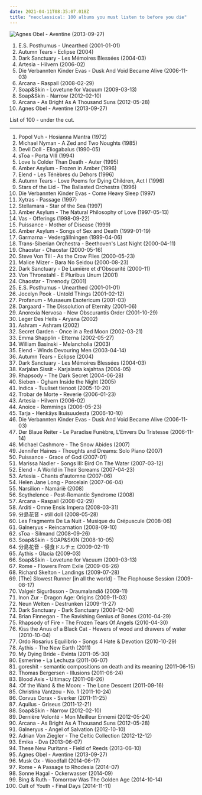 ```yaml
---
date: 2021-04-11T08:35:07.018Z
title: "neoclassical: 100 albums you must listen to before you die"
---
```

![Agnes Obel - Aventine (2013-09-27)](http://coverartarchive.org/release/2d012e66-6759-485b-beb5-00532c46a386/8544215048-500.jpg "Agnes Obel - Aventine (2013-09-27)")
<ol class="albums">
<li data-cover="http://coverartarchive.org/release/c958fc3b-1a1a-4728-ae0b-a149eb5abfa9/8791017488-500.jpg" data-tags="new age" role="button">E.S. Posthumus - Unearthed (2001-01-01)</li>
<li data-cover="https://img.discogs.com/KAMvvNc8CN5ai-wJmjym_IcGqgs=/fit-in/600x540/filters:strip_icc():format(jpeg):mode_rgb():quality(90)/discogs-images/R-412532-1382725178-4636.jpeg.jpg" data-tags="gothic, gothic metal, dark ambient, neoclassical, theatre, neoclassical ambient, transym, this cover frightens me, a tears" role="button">Autumn Tears - Eclipse (2004)</li>
<li data-cover="http://coverartarchive.org/release/b4611307-b518-4052-8575-5c8955a0d6dc/7361374387-500.jpg" data-tags="ambient, gothic, dark ambient, neoclassical" role="button">Dark Sanctuary - Les Mémoires Blessées (2004-03)</li>
<li data-cover="http://coverartarchive.org/release/612e5cc3-bb60-4bcd-8d93-4a58b544346f/2025419288-500.jpg" data-tags="neoclassical, darkwave" role="button">Artesia - Hilvern (2006-02)</li>
<li data-cover="https://via.placeholder.com/450" data-tags="neoclassical, darkwave, dark ambient" role="button">Die Verbannten Kinder Evas - Dusk And Void Became Alive (2006-11-03)</li>
<li data-cover="http://coverartarchive.org/release/bd609443-4c31-48fd-b1fe-8285eb8530d5/4860307885-500.jpg" data-tags="darkwave, neoclassical" role="button">Arcana - Raspail (2008-02-29)</li>
<li data-cover="https://img.discogs.com/5ULMdii6V1Px_WEq_Gnq-FYTwV4=/fit-in/500x500/filters:strip_icc():format(jpeg):mode_rgb():quality(90)/discogs-images/R-1690134-1266618713.jpeg.jpg" data-tags="piano" role="button">Soap&Skin - Lovetune for Vacuum (2009-03-13)</li>
<li data-cover="http://coverartarchive.org/release/26a6d832-8412-4776-8169-85a0dbd8513b/5257873633-500.jpg" data-tags="neoclassical" role="button">Soap&Skin - Narrow (2012-02-10)</li>
<li data-cover="http://coverartarchive.org/release/cfc72078-0fee-40ec-a3fc-fbd2f08d0097/4860101960-500.jpg" data-tags="atmospheric, neoclassical" role="button">Arcana - As Bright As A Thousand Suns (2012-05-28)</li>
<li data-cover="http://coverartarchive.org/release/2d012e66-6759-485b-beb5-00532c46a386/8544215048-500.jpg" data-tags="folk, singer-songwriter, piano" role="button">Agnes Obel - Aventine (2013-09-27)</li>
</ol>
List of 100 - under the cut.
<!-- more -->

_________________

<ol class="albums">
<li data-cover="http://coverartarchive.org/release/8ea4b878-756e-3579-9c91-70623918c04c/9735906881-500.jpg" data-tags="experimental, new age, krautrock" role="button">
Popol Vuh - Hosianna Mantra (1972)
</li>
<li data-cover="https://img.discogs.com/TjNSUNtSpS69S-lTSfRJlnt6dpA=/fit-in/600x596/filters:strip_icc():format(jpeg):mode_rgb():quality(90)/discogs-images/R-447729-1115382853.jpg.jpg" data-tags="soundtrack" role="button">
Michael Nyman - A Zed and Two Noughts (1985)
</li>
<li data-cover="https://img.discogs.com/_HwFI-XY7QxEVZnyjrVH7Y9ybVY=/fit-in/600x600/filters:strip_icc():format(jpeg):mode_rgb():quality(90)/discogs-images/R-1396786-1216302897.jpeg.jpg" data-tags="symphonic rock, theatrical, gothic" role="button">
Devil Doll - Eliogabalus (1990-05)
</li>
<li data-cover="http://coverartarchive.org/release/a6682e27-ffeb-381b-9ce0-34298267ab03/5091940787-500.jpg" data-tags="neoclassic, neoclassical, ethereal" role="button">
sToa - Porta VIII (1994)
</li>
<li data-cover="https://img.discogs.com/CqtVpYbLlOiUJOARWZbbTgwO59k=/fit-in/600x538/filters:strip_icc():format(jpeg):mode_rgb():quality(90)/discogs-images/R-804414-1610210689-5538.jpeg.jpg" data-tags="neoclassical" role="button">
Love Is Colder Than Death - Auter (1995)
</li>
<li data-cover="http://coverartarchive.org/release/c7e186c3-d122-4970-80a5-96372d76ad06/18602690984-500.jpg" data-tags="dark ambient" role="button">
Amber Asylum - Frozen in Amber (1996)
</li>
<li data-cover="http://coverartarchive.org/release/92eb7271-6430-4eff-b96d-12c6bb1c3791/1125588014-500.jpg" data-tags="gothic, neoclassical" role="button">
Elend - Les Ténèbres du Dehors (1996)
</li>
<li data-cover="https://img.discogs.com/EjD2WJ9FVqTu4fI5RWBQpOqMcy8=/fit-in/600x599/filters:strip_icc():format(jpeg):mode_rgb():quality(90)/discogs-images/R-1350286-1382643098-6925.jpeg.jpg" data-tags="female vocals, neoclassic, neoclassical, a tears" role="button">
Autumn Tears - Love Poems for Dying Children, Act I (1996)
</li>
<li data-cover="http://coverartarchive.org/release/859acf52-fdaa-4755-ac35-289bffe2081e/4084262745-500.jpg" data-tags="ambient, drone" role="button">
Stars of the Lid - The Ballasted Orchestra (1996)
</li>
<li data-cover="https://img.discogs.com/siX-C9kyl4KU7Vn9C7n8Oza9v8I=/fit-in/600x528/filters:strip_icc():format(jpeg):mode_rgb():quality(90)/discogs-images/R-317606-1369376141-8329.jpeg.jpg" data-tags="neoclassical, gothic, darkwave" role="button">
Die Verbannten Kinder Evas - Come Heavy Sleep (1997)
</li>
<li data-cover="https://via.placeholder.com/450" data-tags="neoclassical" role="button">
Xytras - Passage (1997)
</li>
<li data-cover="http://coverartarchive.org/release/992f9492-5a5d-4c68-8be2-3d72573e7c2f/24547966474-500.jpg" data-tags="world fusion" role="button">
Stellamara - Star of the Sea (1997)
</li>
<li data-cover="http://coverartarchive.org/release/b296dcec-6745-42a3-81df-f933af14f689/1983167735-500.jpg" data-tags="dark folk, neo-classical, neoclassical, ethereal wave" role="button">
Amber Asylum - The Natural Philosophy of Love (1997-05-13)
</li>
<li data-cover="http://coverartarchive.org/release/0a3e54eb-f316-4006-a70e-f7b984597109/20230696038-500.jpg" data-tags="ethereal wave, redhot, vas" role="button">
Vas - Offerings (1998-09-22)
</li>
<li data-cover="http://coverartarchive.org/release/23748427-c024-4c5b-a914-1849545fb42d/1829010155-500.jpg" data-tags="industrial, neofolk, martial industrial, neoclassical" role="button">
Puissance - Mother of Disease (1999)
</li>
<li data-cover="http://coverartarchive.org/release/4f2d5aeb-5d5d-4981-82ca-b151b89a3b03/23582255777-500.jpg" data-tags="neoclassical, ethereal wave, neo-classical wave" role="button">
Amber Asylum - Songs of Sex and Death (1999-01-19)
</li>
<li data-cover="https://img.discogs.com/Hhp0jMQUc3E5kGWLO4AoKncEGcQ=/fit-in/400x392/filters:strip_icc():format(jpeg):mode_rgb():quality(90)/discogs-images/R-1072107-1217768309.jpeg.jpg" data-tags="swedish, nordic folk, folk rock" role="button">
Garmarna - Vedergällningen (1999-04-06)
</li>
<li data-cover="http://coverartarchive.org/release/8dc54860-4a3b-4757-bbe4-a3e852525f3a/3885285137-500.jpg" data-tags="symphonic metal, rock opera" role="button">
Trans-Siberian Orchestra - Beethoven's Last Night (2000-04-11)
</li>
<li data-cover="http://coverartarchive.org/release/b2ec921a-0978-4a24-a1ef-24be706810a3/2856618513-500.jpg" data-tags="darkwave, neoclassical" role="button">
Chaostar - Chaostar (2000-05-16)
</li>
<li data-cover="https://img.discogs.com/odN_mixBOw_bWndp9Tfn1RaOuIg=/fit-in/600x517/filters:strip_icc():format(jpeg):mode_rgb():quality(90)/discogs-images/R-385078-1248849142.jpeg.jpg" data-tags="singer-songwriter, avantgarde, melancholic" role="button">
Steve Von Till - As the Crow Flies (2000-05-23)
</li>
<li data-cover="http://coverartarchive.org/release/9331eb4e-8cd0-4ac7-9c3b-6ecba5766de8/10337890844-500.jpg" data-tags="gothic, visual kei, neoclassical" role="button">
Malice Mizer - Bara No Seidou (2000-08-23)
</li>
<li data-cover="http://coverartarchive.org/release/b7da4b4f-31ae-408f-87de-18cf8fe8a4c7/22396327500-500.jpg" data-tags="gothic, neoclassical darkwave, ethereal, darkwave" role="button">
Dark Sanctuary - De Lumière et d'Obscurité (2000-11)
</li>
<li data-cover="https://img.discogs.com/QOTTU1gNnxyLOgqN42EFRnXlwyU=/fit-in/446x400/filters:strip_icc():format(jpeg):mode_rgb():quality(90)/discogs-images/R-125167-1122717300.jpg.jpg" data-tags="martial industrial, neofolk" role="button">
Von Thronstahl - E Pluribus Unum (2001)
</li>
<li data-cover="http://coverartarchive.org/release/773f7bb1-f5ea-47c0-9d29-2e40b41c3d4d/19637000151-500.jpg" data-tags="neoclassical" role="button">
Chaostar - Threnody (2001)
</li>
<li data-cover="http://coverartarchive.org/release/c958fc3b-1a1a-4728-ae0b-a149eb5abfa9/8791017488-500.jpg" data-tags="new age" role="button">
E.S. Posthumus - Unearthed (2001-01-01)
</li>
<li data-cover="http://coverartarchive.org/release/1afd1240-b777-4007-98c4-89747d551401/9506954669-500.jpg" data-tags="redhot, female folksy, i love all the songs, redhotflor, redhotsophie" role="button">
Jocelyn Pook - Untold Things (2001-02-12)
</li>
<li data-cover="http://coverartarchive.org/release/9b899022-96d4-496e-8f29-08a7ef0c1109/1065863215-500.jpg" data-tags="symphonic black metal" role="button">
Profanum - Musaeum Esotericum (2001-03)
</li>
<li data-cover="http://coverartarchive.org/release/fa4868f0-1f2f-4bdc-9cc3-61b107642db3/27796142340-500.jpg" data-tags="dark ambient, darkwave" role="button">
Dargaard - The Dissolution of Eternity (2001-06)
</li>
<li data-cover="http://coverartarchive.org/release/480c1e8d-5dae-49ef-a46a-e694be7d5197/2646624584-500.jpg" data-tags="symphonic black metal" role="button">
Anorexia Nervosa - New Obscurantis Order (2001-10-29)
</li>
<li data-cover="https://img.discogs.com/3q3Rssrn_WEJBoTcmPzKAjm5W3Y=/fit-in/170x170/filters:strip_icc():format(jpeg):mode_rgb():quality(90)/discogs-images/R-392749-1107342097.jpg.jpg" data-tags="industrial, folk noir, neofolk, dark folk, martial industrial, neoclassical, apocalyptic folk, martial neofolk, je dirai quelque jour vos naissances latentes, nox-aeternus" role="button">
Leger Des Heils - Aryana (2002)
</li>
<li data-cover="http://coverartarchive.org/release/34c3edd6-5f61-4f08-b279-df27cc37e2e4/2026082057-500.jpg" data-tags="neoclassical" role="button">
Ashram - Ashram (2002)
</li>
<li data-cover="http://coverartarchive.org/release/880019b0-9411-4bb1-ad55-fb8b31d14bce/22408375238-500.jpg" data-tags="celtic" role="button">
Secret Garden - Once in a Red Moon (2002-03-21)
</li>
<li data-cover="http://coverartarchive.org/release/de303c46-f1b4-404b-9216-fb65002f858f/16223376046-500.jpg" data-tags="female vocalists, emma shapplin" role="button">
Emma Shapplin - Etterna (2002-05-27)
</li>
<li data-cover="http://coverartarchive.org/release/c16b9226-557d-40ef-b0cd-60584e970e20/1858594196-500.jpg" data-tags="ambient" role="button">
William Basinski - Melancholia (2003)
</li>
<li data-cover="http://coverartarchive.org/release/0e693a55-e555-419a-8b46-bc0175d6969b/5525339515-500.jpg" data-tags="neoclassical" role="button">
Elend - Winds Devouring Men (2003-04-14)
</li>
<li data-cover="https://img.discogs.com/KAMvvNc8CN5ai-wJmjym_IcGqgs=/fit-in/600x540/filters:strip_icc():format(jpeg):mode_rgb():quality(90)/discogs-images/R-412532-1382725178-4636.jpeg.jpg" data-tags="gothic, gothic metal, dark ambient, neoclassical, theatre, neoclassical ambient, transym, this cover frightens me, a tears" role="button">
Autumn Tears - Eclipse (2004)
</li>
<li data-cover="http://coverartarchive.org/release/b4611307-b518-4052-8575-5c8955a0d6dc/7361374387-500.jpg" data-tags="ambient, gothic, dark ambient, neoclassical" role="button">
Dark Sanctuary - Les Mémoires Blessées (2004-03)
</li>
<li data-cover="http://coverartarchive.org/release/5121be34-e138-3ddc-b2a8-d5493bf0b153/8157750790-500.jpg" data-tags="dark ambient, martial industrial" role="button">
Karjalan Sissit - Karjalasta kajahtaa (2004-05)
</li>
<li data-cover="https://img.discogs.com/M8iOeLNaOrUcsb5QanBnLpbz3MQ=/fit-in/600x540/filters:strip_icc():format(jpeg):mode_rgb():quality(90)/discogs-images/R-5162836-1386263320-2668.jpeg.jpg" data-tags="symphonic metal, symphonic power metal" role="button">
Rhapsody - The Dark Secret (2004-06-28)
</li>
<li data-cover="http://coverartarchive.org/release/07b341fc-9fad-41ee-9b4c-8ffa86c395b5/2044678583-500.jpg" data-tags="folk noir, neofolk, neoclassical, celtic folk, wyrd folk, experimental folk, funeral folk, ethereal folk, darkfolk, ogham the ogham, je dirai quelque jour vos naissances latentes, nox-aeternus, apocalyptic folk noir, ambient funeral folk, ambient ghost apocalyptic" role="button">
Sieben - Ogham Inside the Night (2005)
</li>
<li data-cover="http://coverartarchive.org/release/8b2765ed-26b6-4bdb-96b2-1260c210d146/18701163652-500.jpg" data-tags="pop, female vocalists, pop rock" role="button">
Indica - Tuuliset tienoot (2005-10-20)
</li>
<li data-cover="http://coverartarchive.org/release/723d1bbd-0101-4539-a970-c2b232bfce3e/26215282194-500.jpg" data-tags="ethereal, neoclassical" role="button">
Trobar de Morte - Reverie (2006-01-23)
</li>
<li data-cover="http://coverartarchive.org/release/612e5cc3-bb60-4bcd-8d93-4a58b544346f/2025419288-500.jpg" data-tags="neoclassical, darkwave" role="button">
Artesia - Hilvern (2006-02)
</li>
<li data-cover="http://coverartarchive.org/release/1e90537a-774b-4feb-a39c-35b9ccb0b893/15481200349-500.jpg" data-tags="japanese" role="button">
Anoice - Remmings (2006-05-23)
</li>
<li data-cover="http://coverartarchive.org/release/0257cd0d-999b-426b-b098-3902c691996a/11322636619-500.jpg" data-tags="christmas" role="button">
Tarja - Henkäys Ikuisuudesta (2006-10-10)
</li>
<li data-cover="https://via.placeholder.com/450" data-tags="neoclassical, darkwave, dark ambient" role="button">
Die Verbannten Kinder Evas - Dusk And Void Became Alive (2006-11-03)
</li>
<li data-cover="https://via.placeholder.com/450" data-tags="martial industrial, neoclassical" role="button">
Der Blaue Reiter - Le Paradise Funèbre, L'Envers Du Tristesse (2006-11-14)
</li>
<li data-cover="http://coverartarchive.org/release/3b3ee7b7-a91e-4b70-bcc2-2669d1bf013d/16302212379-500.jpg" data-tags="classical, singer-songwriter" role="button">
Michael Cashmore - The Snow Abides (2007)
</li>
<li data-cover="https://img.discogs.com/bkcCvynXKegybilGD1PpboNjWYw=/fit-in/500x500/filters:strip_icc():format(jpeg):mode_rgb():quality(90)/discogs-images/R-8440527-1461662230-8837.jpeg.jpg" data-tags="piano, neoclassical, solo piano, a 2414 piano" role="button">
Jennifer Haines - Thoughts and Dreams: Solo Piano (2007)
</li>
<li data-cover="http://coverartarchive.org/release/110c1fc6-b842-36c8-a010-ea1d0a9acb03/7914011482-500.jpg" data-tags="industrial, neofolk, martial industrial, martial neoclassical, neoclassical, apocalyptic folk, wantlist, martial neofolk, domi bellique, nox-aeternus" role="button">
Puissance - Grace of God (2007-01)
</li>
<li data-cover="http://coverartarchive.org/release/6612f329-7d59-4578-8128-c2a2ec86565c/8703131155-500.jpg" data-tags="folk" role="button">
Marissa Nadler - Songs III: Bird On The Water (2007-03-12)
</li>
<li data-cover="http://coverartarchive.org/release/246e7498-17dc-484d-94d1-28bb6b59b7e6/5525285126-500.jpg" data-tags="avant-garde, neoclassical, impossible for liberals to deal with, soundtrack to the apocalypse, neo-classical wave" role="button">
Elend - A World in Their Screams (2007-04-23)
</li>
<li data-cover="http://coverartarchive.org/release/4f9162d9-69ad-4291-9907-bd188fcadb62/2025425093-500.jpg" data-tags="atmospheric, darkwave, neoclassical darkwave" role="button">
Artesia - Chants d'automne (2007-06)
</li>
<li data-cover="https://img.discogs.com/JKO_2jpeaFzQnDGpJMZB22_KOtA=/fit-in/450x409/filters:strip_icc():format(jpeg):mode_rgb():quality(90)/discogs-images/R-1061290-1375123233-2586.jpeg.jpg" data-tags="instrumental, piano, new age" role="button">
Helen Jane Long - Porcelain (2007-06-04)
</li>
<li data-cover="https://img.discogs.com/p7NoU8uHMBWzqDzEVFc434UGxD4=/fit-in/600x536/filters:strip_icc():format(jpeg):mode_rgb():quality(90)/discogs-images/R-1289285-1207333830.jpeg.jpg" data-tags="darkwave, neofolk, fantasy, ethereal, neoclassical" role="button">
Narsilion - Namárië (2008)
</li>
<li data-cover="http://coverartarchive.org/release/cbaeff89-3791-409f-8ec1-6123c8247aef/7758231733-500.jpg" data-tags="neoclassical, ambient, dark ambient" role="button">
Scythelence - Post-Romantic Syndrome (2008)
</li>
<li data-cover="http://coverartarchive.org/release/bd609443-4c31-48fd-b1fe-8285eb8530d5/4860307885-500.jpg" data-tags="darkwave, neoclassical" role="button">
Arcana - Raspail (2008-02-29)
</li>
<li data-cover="http://coverartarchive.org/release/19b412e7-7e7d-4895-a299-d86d45334a5e/2025044974-500.jpg" data-tags="neoclassical" role="button">
Arditi - Omne Ensis Impera (2008-03-31)
</li>
<li data-cover="https://via.placeholder.com/450" data-tags="neoclassical" role="button">
分島花音 - still doll (2008-05-28)
</li>
<li data-cover="http://coverartarchive.org/release/e4918a87-344b-483d-80fe-bddec7861b88/2194958161-500.jpg" data-tags="epic, chamber music, neoclassical, tragic, all time fav, ambient classical, l f d l nuit, melancholic atmosphere, i love you flor" role="button">
Les Fragments De La Nuit - Musique du Crépuscule (2008-06)
</li>
<li data-cover="http://coverartarchive.org/release/5ddc7878-01f8-4d3b-a5d7-77667a666c25/19477974877-500.jpg" data-tags="power metal" role="button">
Galneryus - Reincarnation (2008-09-10)
</li>
<li data-cover="http://coverartarchive.org/release/3ac5795b-a64b-4dee-85f4-ab2ad29c0c78/5091900283-500.jpg" data-tags="female vocalists, mashup, ethereal, darkwave, k-pop, female vocals, devotional, devotion, tom waits, betrayal, sensual, woman, fantasy, favorite song, neoclassic, kpop, awesomeness, neoclassical, fucking crazy, godly, timeless, sennik, boobs, dead can dance, lisa gerrard, sacred, reality show, plastic surgery, favourite song, genial, x-factor, fan, carousel, not gothic, allah, not goth, epicness, x factor, gilbert, prom, sekalaisia suosikkeja, surgery, bella topolina, the queen, beautiful woman, ataraxia, prom queen, trobar de morte, good-looking, bella donna, narsilion, amatue, gravitator records, s toa, gothic fantasy, epic perfection" role="button">
sToa - Silmand (2008-09-26)
</li>
<li data-cover="http://coverartarchive.org/release/87ba3797-98da-36f6-a96d-73e6e941b9eb/21104474215-500.jpg" data-tags="ambient, dream pop, folktronica, 00s, neoclassical, these songs should have been on the album" role="button">
Soap&Skin - SOAP&SKIN (2008-10-05)
</li>
<li data-cover="https://via.placeholder.com/450" data-tags="j-pop, neoclassical" role="button">
分島花音 - 侵食ドルチェ (2009-02-11)
</li>
<li data-cover="http://coverartarchive.org/release/18066ba7-59a4-4248-bb3a-694fa7e0b55e/952979914-500.jpg" data-tags="neoclassical, aythis, lauraann163" role="button">
Aythis - Glacia (2009-03)
</li>
<li data-cover="https://img.discogs.com/5ULMdii6V1Px_WEq_Gnq-FYTwV4=/fit-in/500x500/filters:strip_icc():format(jpeg):mode_rgb():quality(90)/discogs-images/R-1690134-1266618713.jpeg.jpg" data-tags="piano" role="button">
Soap&Skin - Lovetune for Vacuum (2009-03-13)
</li>
<li data-cover="http://coverartarchive.org/release/37ee2649-7dfb-45ad-87b3-ca77ba66d87d/17650563376-500.jpg" data-tags="neofolk" role="button">
Rome - Flowers From Exile (2009-06-26)
</li>
<li data-cover="http://coverartarchive.org/release/86867f3d-eb2b-4e2d-8431-129eb3be060f/11460798997-500.jpg" data-tags="ambient" role="button">
Richard Skelton - Landings (2009-07-28)
</li>
<li data-cover="http://coverartarchive.org/release/f4196ceb-6d9b-43f2-b144-f63f9273114e/2690732839-500.jpg" data-tags="post-rock, neoclassical" role="button">
[The] Slowest Runner [in all the world] - The Flophouse Session (2009-08-17)
</li>
<li data-cover="https://img.discogs.com/e1jffuBQm07QIDbQa_WRYb9RkJA=/fit-in/350x350/filters:strip_icc():format(jpeg):mode_rgb():quality(90)/discogs-images/R-2034066-1274102133.jpeg.jpg" data-tags="neoclassical" role="button">
Valgeir Sigurðsson - Draumalandið (2009-11)
</li>
<li data-cover="http://coverartarchive.org/release/46ccb934-30a8-438e-ab93-600623e653bb/3110915838-500.jpg" data-tags="soundtrack" role="button">
Inon Zur - Dragon Age: Origins (2009-11-03)
</li>
<li data-cover="http://coverartarchive.org/release/b037ecc8-45fa-43c1-bf9a-30c4934b3aed/3104789300-500.jpg" data-tags="neofolk, neo folk" role="button">
Neun Welten - Destrunken (2009-11-27)
</li>
<li data-cover="http://coverartarchive.org/release/fe00aebf-c114-3d97-97a2-bc3867c13720/9218544927-500.jpg" data-tags="darkwave, neoclassical" role="button">
Dark Sanctuary - Dark Sanctuary (2009-12-04)
</li>
<li data-cover="http://coverartarchive.org/release/9d06ca3a-f4e5-4510-a747-7f7045c00403/8213070805-500.jpg" data-tags="pop, classic, instrumental, neoclassical" role="button">
Brian Finnegan - The Ravishing Genius of Bones (2010-04-29)
</li>
<li data-cover="http://coverartarchive.org/release/9d8b4569-31c7-4def-8d2d-b9c6852896ca/22926393568-500.jpg" data-tags="symphonic metal, power metal" role="button">
Rhapsody of Fire - The Frozen Tears Of Angels (2010-04-30)
</li>
<li data-cover="http://coverartarchive.org/release/71727f18-c683-4440-8ee5-0a623b5ad7fb/3109305787-500.jpg" data-tags="psychedelic folk, psychedelic neofolk" role="button">
Kiss the Anus of a Black Cat - Hewers of wood and drawers of water (2010-10-04)
</li>
<li data-cover="https://img.discogs.com/WHl5pkNwsJObKrpsAUbeA7RNv5o=/fit-in/600x595/filters:strip_icc():format(jpeg):mode_rgb():quality(90)/discogs-images/R-1683872-1238740912.jpeg.jpg" data-tags="dark folk, apocalyptic folk, out of line" role="button">
Ordo Rosarius Equilibrio - Songs 4 Hate & Devotion (2010-10-29)
</li>
<li data-cover="http://coverartarchive.org/release/aa38a6e8-1836-4c1c-9a7c-58bddb7049ab/952998874-500.jpg" data-tags="ambient, ethereal, neoclassical, 2011 releases, neo-classic" role="button">
Aythis - The New Earth (2011)
</li>
<li data-cover="http://coverartarchive.org/release/2661c4c6-3f7e-4e02-a8c0-9cf9d7a977ec/1419823430-500.jpg" data-tags="neoclassical" role="button">
My Dying Bride - Evinta (2011-05-30)
</li>
<li data-cover="https://img.discogs.com/Ceuamf6hVxQfVR0XWGp18Hckcls=/fit-in/600x598/filters:strip_icc():format(jpeg):mode_rgb():quality(90)/discogs-images/R-2916395-1455291507-5311.jpeg.jpg" data-tags="post-rock, chamber, chamber pop, modern classical, neoclassical, art pop" role="button">
Esmerine - La Lechuza (2011-06-07)
</li>
<li data-cover="http://coverartarchive.org/release/0c1f6608-176c-407c-bce0-2d9afbd1813f/18279685376-500.jpg" data-tags="breakcore" role="button">
goreshit - semantic compositions on death and its meaning (2011-06-15)
</li>
<li data-cover="http://coverartarchive.org/release/4825cfda-91f1-45eb-bade-064f60ffafb7/7168615000-500.jpg" data-tags="soundtrack, inspirational" role="button">
Thomas Bergersen - Illusions (2011-06-24)
</li>
<li data-cover="http://coverartarchive.org/release/7d744184-34a0-415a-b89e-6f8c7ed2d305/11633838088-500.jpg" data-tags="industrial, folk noir, neofolk, dark folk, martial industrial, neoclassical, apocalyptic folk, martial neofolk, je dirai quelque jour vos naissances latentes, nox-aeternus" role="button">
Blood Axis - Ultimacy (2011-08-26)
</li>
<li data-cover="http://coverartarchive.org/release/185b1da0-5c07-4892-bb20-fee4642650c6/9259617885-500.jpg" data-tags="neofolk, dark folk" role="button">
:Of the Wand & the Moon: - The Lone Descent (2011-09-16)
</li>
<li data-cover="http://coverartarchive.org/release/c9d7d3a5-8a1c-4dca-ae90-b0cb2233a1ac/4800580340-500.jpg" data-tags="ambient" role="button">
Christina Vantzou - No. 1 (2011-10-24)
</li>
<li data-cover="http://coverartarchive.org/release/a57a5da9-390d-493a-913f-9757d5d35d81/16110977905-500.jpg" data-tags="pagan folk" role="button">
Corvus Corax - Sverker (2011-11-25)
</li>
<li data-cover="http://coverartarchive.org/release/7db0a266-4588-4b2a-9536-fd29694cb081/18274943198-500.jpg" data-tags="atmospheric black metal" role="button">
Aquilus - Griseus (2011-12-21)
</li>
<li data-cover="http://coverartarchive.org/release/26a6d832-8412-4776-8169-85a0dbd8513b/5257873633-500.jpg" data-tags="neoclassical" role="button">
Soap&Skin - Narrow (2012-02-10)
</li>
<li data-cover="http://coverartarchive.org/release/749b013d-fd81-4ca1-9acd-4c5de34ba331/5904656404-500.jpg" data-tags="industrial, folk noir, neofolk, dark folk, martial industrial, neoclassical, apocalyptic folk, music i tried but didnt like, martial neofolk, je dirai quelque jour vos naissances latentes, nox-aeternus, eurasian artists european association" role="button">
Dernière Volonté - Mon Meilleur Ennemi (2012-05-24)
</li>
<li data-cover="http://coverartarchive.org/release/cfc72078-0fee-40ec-a3fc-fbd2f08d0097/4860101960-500.jpg" data-tags="atmospheric, neoclassical" role="button">
Arcana - As Bright As A Thousand Suns (2012-05-28)
</li>
<li data-cover="http://coverartarchive.org/release/dd69f863-e75a-4de2-bc38-de7424882581/27836333635-500.jpg" data-tags="power metal" role="button">
Galneryus - Angel of Salvation (2012-10-10)
</li>
<li data-cover="http://coverartarchive.org/release/9d821fd5-ec00-4e85-a8f1-134fe35b0024/10530584879-500.jpg" data-tags="instrumental, celtic" role="button">
Adrian Von Ziegler - The Celtic Collection (2012-12-12)
</li>
<li data-cover="http://coverartarchive.org/release/3746e7a0-b546-4a67-8e72-6ab9761069e4/28676581407-500.jpg" data-tags="trip-hop" role="button">
Emika - Dva (2013-06-07)
</li>
<li data-cover="http://coverartarchive.org/release/8ab4b100-332f-4588-a8f7-1a909409dc62/4369409182-500.jpg" data-tags="post-rock" role="button">
These New Puritans - Field of Reeds (2013-06-10)
</li>
<li data-cover="http://coverartarchive.org/release/2d012e66-6759-485b-beb5-00532c46a386/8544215048-500.jpg" data-tags="folk, singer-songwriter, piano" role="button">
Agnes Obel - Aventine (2013-09-27)
</li>
<li data-cover="https://img.discogs.com/jxA6YtZT1NSzgKBaGmcA4u-_6Ww=/fit-in/600x600/filters:strip_icc():format(jpeg):mode_rgb():quality(90)/discogs-images/R-5801020-1436292648-1228.jpeg.jpg" data-tags="folk noir, neofolk, dark folk, neoclassical, apocalyptic folk, musk ox, nox-aeternus" role="button">
Musk Ox - Woodfall (2014-06-17)
</li>
<li data-cover="http://coverartarchive.org/release/b10edb21-6597-419d-b585-90f7c5510c64/18289211918-500.jpg" data-tags="neofolk" role="button">
Rome - A Passage to Rhodesia (2014-07)
</li>
<li data-cover="http://coverartarchive.org/release/2178db49-2ae8-42a0-8d1a-169def10c4ee/18003629861-500.jpg" data-tags="industrial, neofolk, martial industrial, neoclassical, apocalyptic folk, martial neofolk, alben, luftschutz entertainment, nox-aeternus" role="button">
Sonne Hagal - Ockerwasser (2014-09)
</li>
<li data-cover="http://coverartarchive.org/release/45bd3de7-8659-4538-9f06-bb6eec2d5ce9/8651592801-500.jpg" data-tags="ambient" role="button">
Bing & Ruth - Tomorrow Was The Golden Age (2014-10-14)
</li>
<li data-cover="http://coverartarchive.org/release/5dee99d2-0c6c-4227-b16e-e6738a2da15b/8877796109-500.jpg" data-tags="industrial, neofolk, neoclassical, apocalyptic folk, sacred bones records, nox-aeternus" role="button">
Cult of Youth - Final Days (2014-11-11)
</li>
</ol>